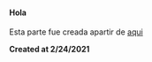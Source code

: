 #### Hola
Esta parte fue creada apartir de [aqui](https://getstream.io/blog/tutorial-create-a-graphql-api-with-node-mongoose-and-express/#prerequisites)

**Created at 2/24/2021**